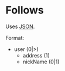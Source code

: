 # Follows
Uses [JSON](https://www.json.org/).

Format:
 - user (0|>)
	 - address (1)
	 - nickName (0|1)

<!--stackedit_data:
eyJoaXN0b3J5IjpbLTU1NzE0ODExOSw3MzA5OTgxMTZdfQ==
-->